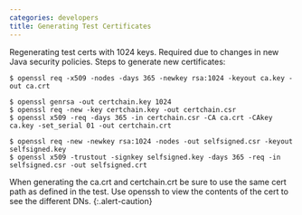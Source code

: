 ```yaml
---
categories: developers
title: Generating Test Certificates
---
```

Regenerating test certs with 1024 keys. Required due to changes in new Java security policies.
Steps to generate new certificates:

```console
$ openssl req -x509 -nodes -days 365 -newkey rsa:1024 -keyout ca.key -out ca.crt

$ openssl genrsa -out certchain.key 1024
$ openssl req -new -key certchain.key -out certchain.csr
$ openssl x509 -req -days 365 -in certchain.csr -CA ca.crt -CAkey ca.key -set_serial 01 -out certchain.crt

$ openssl req -new -newkey rsa:1024 -nodes -out selfsigned.csr -keyout selfsigned.key
$ openssl x509 -trustout -signkey selfsigned.key -days 365 -req -in selfsigned.csr -out selfsigned.crt
```

When generating the ca.crt and certchain.crt be sure to use the same cert path
as defined in the test. Use openssh to view the contents of the cert
to see the different DNs.
{:.alert-caution}
